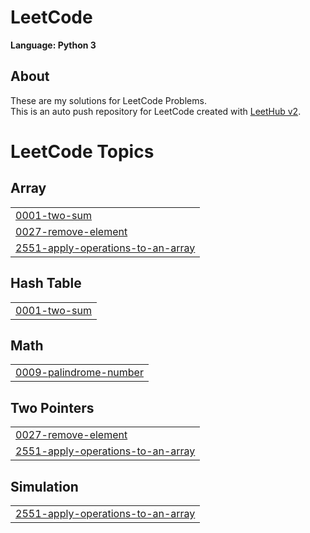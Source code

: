# LeetCode
**Language: Python 3**

## About
These are my solutions for LeetCode Problems.  
This is an auto push repository for LeetCode created with [LeetHub v2](https://github.com/arunbhardwaj/LeetHub-2.0).

<!---LeetCode Topics Start-->
# LeetCode Topics
## Array
|  |
| ------- |
| [0001-two-sum](https://github.com/choiseoyoon0330/LeetCode/tree/master/0001-two-sum) |
| [0027-remove-element](https://github.com/choiseoyoon0330/LeetCode/tree/master/0027-remove-element) |
| [2551-apply-operations-to-an-array](https://github.com/choiseoyoon0330/LeetCode/tree/master/2551-apply-operations-to-an-array) |
## Hash Table
|  |
| ------- |
| [0001-two-sum](https://github.com/choiseoyoon0330/LeetCode/tree/master/0001-two-sum) |
## Math
|  |
| ------- |
| [0009-palindrome-number](https://github.com/choiseoyoon0330/LeetCode/tree/master/0009-palindrome-number) |
## Two Pointers
|  |
| ------- |
| [0027-remove-element](https://github.com/choiseoyoon0330/LeetCode/tree/master/0027-remove-element) |
| [2551-apply-operations-to-an-array](https://github.com/choiseoyoon0330/LeetCode/tree/master/2551-apply-operations-to-an-array) |
## Simulation
|  |
| ------- |
| [2551-apply-operations-to-an-array](https://github.com/choiseoyoon0330/LeetCode/tree/master/2551-apply-operations-to-an-array) |
<!---LeetCode Topics End-->